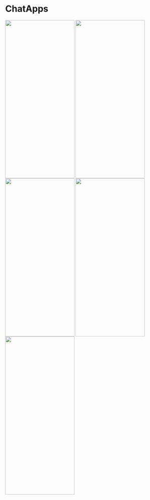 # ChatApps

<img src="https://user-images.githubusercontent.com/106794090/184522806-c09ad718-a30e-4125-b337-2c6c82a30e6a.jpg" align="left" width="220" height="500">
<img src="https://user-images.githubusercontent.com/106794090/184522813-85aa41f0-5921-4a0f-926a-74b0865f464d.jpg" align="left" width="220" height="500">
<img src="https://user-images.githubusercontent.com/106794090/184522819-b5075d34-f778-449d-98f5-ca81730def12.jpg" align="left" width="220" height="500">
<img src="https://user-images.githubusercontent.com/106794090/184522825-0b6f3288-1142-488e-a6a3-aa041a9a5bdb.jpg" align="left" width="220" height="500">
<img src="https://user-images.githubusercontent.com/106794090/184522831-0f369fcf-8deb-46c3-9f98-b537c59702fb.jpg" align="left" width="220" height="500">
